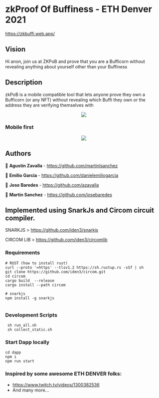 # zkProof Of Buffiness - ETH Denver 2021

https://zkbuffi.web.app/


## Vision

Hi anon, join us at ZKPoB and prove that you are a Bufficorn without revealing anything about yourself other than your Buffiness
## Description

zkPoB is a mobile compatible tool that lets anyone prove they own a Bufficorn (or any NFT) without revealing which Buffi they own or the address they are verifying themselves with


<p align="center">
  <img src="https://user-images.githubusercontent.com/45073251/154821162-3d4af844-1f74-4fdb-91c3-52e280e55c10.png"/>
</p>

### Mobile first

<p align="center">
  <img src="https://user-images.githubusercontent.com/45073251/154821939-e0df5284-d4d1-4b50-8e1e-8b1b06b34855.png"/>
</p>

## Authors

👤 **Agustin Zavalla** - https://github.com/martinlsanchez

👤 **Emilio Garcia** - https://github.com/danielemiliogarcia

👤 **Jose Baredes** - https://github.com/azavalla

👤 **Martin Sanchez** - https://github.com/josebaredes


## Implemented using SnarkJs and Circom circuit compiler.

SNARKJS > https://github.com/iden3/snarkjs

CIRCOM LIB > https://github.com/iden3/circomlib

### Requirements
```
# RUST (how to install rust)
curl --proto '=https' --tlsv1.2 https://sh.rustup.rs -sSf | sh
git clone https://github.com/iden3/circom.git
cd circom
cargo build  --release
cargo install --path circom

# snarkjs
npm install -g snarkjs


```

### Development Scripts
```
 sh run_all.sh
 sh collect_static.sh
```

### Start Dapp locally
```
cd dapp
npm i
npm run start
```

### Inspired by some awesome ETH DENVER folks:
* https://www.twitch.tv/videos/1300382536
* And many more...
